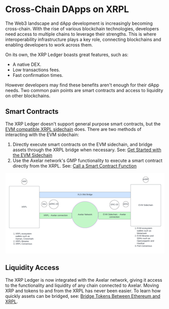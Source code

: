 # Cross-Chain DApps on XRPL

The Web3 landscape and dApp development is increasingly becoming cross-chain. With the rise of various blockchain technologies, developers need access to multiple chains to leverage their strengths. This is where interoperability infrastructure plays a key role, connecting blockchains and enabling developers to work across them.

On its own, the XRP Ledger boasts great features, such as:

- A native DEX.
- Low transactions fees.
- Fast confirmation times.

However developers may find these benefits aren't enough for their dApp needs. Two common pain points are smart contracts and access to liquidity on other blockchains.


## Smart Contracts

The XRP Ledger doesn't support general purpose smart contracts, but the [EVM compatible XRPL sidechain](../evm-sidechain/intro-to-evm-sidechain.md) does. There are two methods of interacting with the EVM sidechain:

1. Directly execute smart contracts on the EVM sidechain, and bridge assets through the XRPL bridge when necessary. See: [Get Started with the EVM Sidechain](../evm-sidechain/get-started-evm-sidechain.md)
2. Use the Axelar network's GMP functionality to execute a smart contract directly from  the XRPL. See: [Call a Smart Contract Function](../axelar/call-a-smart-contract-function.md)

![Axelar Bridging Comparison](../../images/axelar-bridging-comparison.png)


## Liquidity Access

The XRP Ledger is now integrated with the Axelar network, giving it access to the functionality and liquidity of any chain connected to Axelar. Moving XRP and tokens to and from the XRPL has never been easier. To learn how quickly assets can be bridged, see: [Bridge Tokens Between Ethereum and XRPL](../axelar/bridge-tokens-axelar.md).